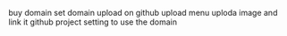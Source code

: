 buy domain
set domain
upload on github
upload menu
uploda image and link it
github project setting to use the domain